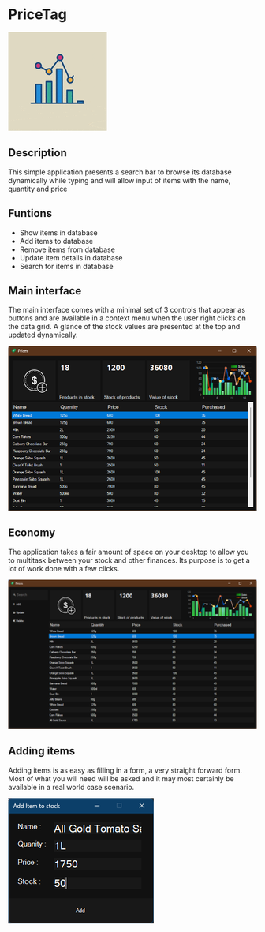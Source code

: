 # PriceTag 

<img src="screenshots/chart.gif" alt="Chart animation">

## Description

This simple application presents a search bar to browse its database dynamically while typing and will allow input of items with the name, quantity and price

## Funtions

- Show items in database
- Add items to database
- Remove items from database
- Update item details in database
- Search for items in database

## Main interface

The main interface comes with a minimal set of 3 controls that appear as buttons and are available in a context menu when the user right clicks on the data grid. A glance of the stock values are presented at the top and updated dynamically.

<img src="screenshots/dashboard.png" alt="Image of application">

## Economy

The application takes a fair amount of space on your desktop to allow you to multitask between your stock and other finances. Its purpose is to get a lot of work done with a few clicks.

<img src="screenshots/economy.png" alt="size of application">

## Adding items

Adding items is as easy as filling in a form, a very straight forward form. Most of what you will need will be asked and it may most certainly be available in a real world case scenario.

<img src="screenshots/add.png" alt="adding an item">
